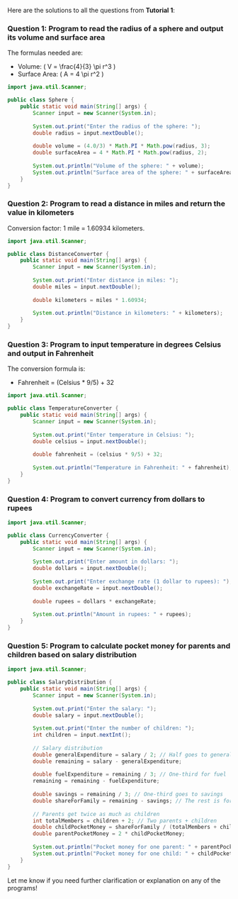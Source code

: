 Here are the solutions to all the questions from **Tutorial 1**:

### Question 1: Program to read the radius of a sphere and output its volume and surface area

The formulas needed are:
- Volume: \( V = \frac{4}{3} \pi r^3 \)
- Surface Area: \( A = 4 \pi r^2 \)

```java
import java.util.Scanner;

public class Sphere {
    public static void main(String[] args) {
        Scanner input = new Scanner(System.in);
        
        System.out.print("Enter the radius of the sphere: ");
        double radius = input.nextDouble();
        
        double volume = (4.0/3) * Math.PI * Math.pow(radius, 3);
        double surfaceArea = 4 * Math.PI * Math.pow(radius, 2);
        
        System.out.println("Volume of the sphere: " + volume);
        System.out.println("Surface area of the sphere: " + surfaceArea);
    }
}
```

### Question 2: Program to read a distance in miles and return the value in kilometers

Conversion factor: 1 mile = 1.60934 kilometers.

```java
import java.util.Scanner;

public class DistanceConverter {
    public static void main(String[] args) {
        Scanner input = new Scanner(System.in);
        
        System.out.print("Enter distance in miles: ");
        double miles = input.nextDouble();
        
        double kilometers = miles * 1.60934;
        
        System.out.println("Distance in kilometers: " + kilometers);
    }
}
```

### Question 3: Program to input temperature in degrees Celsius and output in Fahrenheit

The conversion formula is:
- Fahrenheit = (Celsius * 9/5) + 32

```java
import java.util.Scanner;

public class TemperatureConverter {
    public static void main(String[] args) {
        Scanner input = new Scanner(System.in);
        
        System.out.print("Enter temperature in Celsius: ");
        double celsius = input.nextDouble();
        
        double fahrenheit = (celsius * 9/5) + 32;
        
        System.out.println("Temperature in Fahrenheit: " + fahrenheit);
    }
}
```

### Question 4: Program to convert currency from dollars to rupees

```java
import java.util.Scanner;

public class CurrencyConverter {
    public static void main(String[] args) {
        Scanner input = new Scanner(System.in);
        
        System.out.print("Enter amount in dollars: ");
        double dollars = input.nextDouble();
        
        System.out.print("Enter exchange rate (1 dollar to rupees): ");
        double exchangeRate = input.nextDouble();
        
        double rupees = dollars * exchangeRate;
        
        System.out.println("Amount in rupees: " + rupees);
    }
}
```

### Question 5: Program to calculate pocket money for parents and children based on salary distribution

```java
import java.util.Scanner;

public class SalaryDistribution {
    public static void main(String[] args) {
        Scanner input = new Scanner(System.in);
        
        System.out.print("Enter the salary: ");
        double salary = input.nextDouble();
        
        System.out.print("Enter the number of children: ");
        int children = input.nextInt();
        
        // Salary distribution
        double generalExpenditure = salary / 2; // Half goes to general expenditure
        double remaining = salary - generalExpenditure;
        
        double fuelExpenditure = remaining / 3; // One-third for fuel
        remaining = remaining - fuelExpenditure;
        
        double savings = remaining / 3; // One-third goes to savings
        double shareForFamily = remaining - savings; // The rest is for family
        
        // Parents get twice as much as children
        int totalMembers = children + 2; // Two parents + children
        double childPocketMoney = shareForFamily / (totalMembers + children); // Each parent gets twice a child's share
        double parentPocketMoney = 2 * childPocketMoney;
        
        System.out.println("Pocket money for one parent: " + parentPocketMoney);
        System.out.println("Pocket money for one child: " + childPocketMoney);
    }
}
```

Let me know if you need further clarification or explanation on any of the programs!